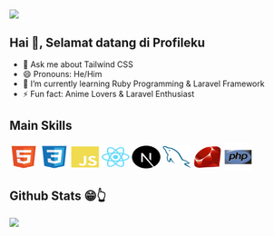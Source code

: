 <img align="center" src="https://user-images.githubusercontent.com/69864986/172466707-5c28920f-6679-47bd-81cc-87a3a66ba2f4.gif">


## Hai 👋, Selamat datang di Profileku

- 💬 Ask me about Tailwind CSS
- 😄 Pronouns: He/Him
- 🌱 I’m currently learning Ruby Programming & Laravel Framework
- ⚡ Fun fact: Anime Lovers & Laravel Enthusiast

## Main Skills

<div style="display: inline_block">
  <img align="center" alt="HTML" height="40" width="50" src="https://raw.githubusercontent.com/devicons/devicon/master/icons/html5/html5-original.svg">
  <img align="center" alt="CSS" height="40" width="50" src="https://raw.githubusercontent.com/devicons/devicon/master/icons/css3/css3-original.svg">
  <img align="center" alt="Js" height="38" width="50" src="https://raw.githubusercontent.com/devicons/devicon/master/icons/javascript/javascript-plain.svg">
  <img align="center" alt="React.js" height="40" width="50" src="https://raw.githubusercontent.com/devicons/devicon/master/icons/react/react-original.svg">
  <img align="center" alt="Next.js" height="40" width="50" src="https://raw.githubusercontent.com/devicons/devicon/master/icons/nextjs/nextjs-original.svg">
  <img align="center" alt="Node.js" height="40" width="50" src="https://raw.githubusercontent.com/devicons/devicon/master/icons/mysql/mysql-original.svg">
  <img align="center" alt="ruby" height="40" width="50" src="https://raw.githubusercontent.com/devicons/devicon/master/icons/ruby/ruby-original.svg">
  <img align="center" alt="php" height="50" width="50" src="https://raw.githubusercontent.com/devicons/devicon/master/icons/php/php-original.svg">
</div>

## Github Stats 😁👆

<a href="https://github.com/kochan4php">
  <img height="180em" src="https://github-readme-stats.vercel.app/api/top-langs/?username=kochan4php&theme=radical&layout=compact" />
</a>
